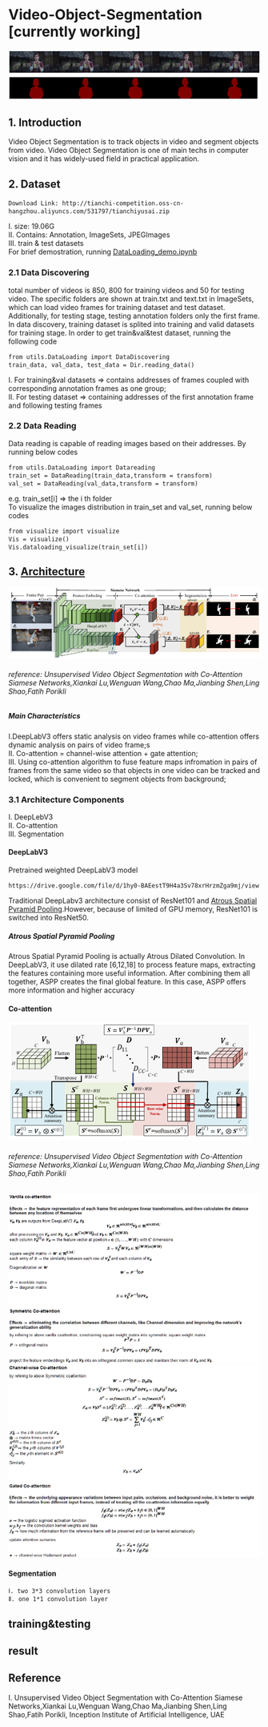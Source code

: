 # Video-Object-Segmentation [currently working]
![image](https://github.com/FangLintao/Video-Object-Segmentation/blob/master/images/cover.png)
## 1. Introduction
Video Object Segmentation is to track objects in video and segment objects from video. Video Object Segmentation is one of main techs in computer vision and it has widely-used field in practical application.
## 2. Dataset

    Download Link: http://tianchi-competition.oss-cn-hangzhou.aliyuncs.com/531797/tianchiyusai.zip
    
Ⅰ. size: 19.06G  
Ⅱ. Contains: Annotation, ImageSets, JPEGImages  
Ⅲ. train & test datasets  
For brief demostration, running [DataLoading_demo.ipynb](https://github.com/FangLintao/Video-Object-Segmentation/blob/master/utils/DataLoading_demo.ipynb)
### 2.1 Data Discovering
total number of videos is 850, 800 for training videos and 50 for testing video. The specific folders are shown at train.txt and text.txt in ImageSets, which can load video frames for training dataset and test dataset. Additionally, for testing stage, testing annotation folders only the first frame.  In data discovery, training dataset is splited into training and valid datasets for training stage.  In order to get train&val&test dataset, running the following code

    from utils.DataLoading import DataDiscovering
    train_data, val_data, test_data = Dir.reading_data()

Ⅰ. For training&val datasets => contains addresses of frames coupled with corresponding annotation frames as one group;   
Ⅱ. For testing dataset => containing addresses of  the first annotation frame and following testing frames  
### 2.2 Data Reading
Data reading is capable of reading images based on their addresses. By running below codes  

    from utils.DataLoading import Datareading
    train_set = DataReading(train_data,transform = transform)
    val_set = DataReading(val_data,transform = transform)

e.g. train_set[i] => the i th folder   
To visualize the images distribution in train_set and val_set, running below codes

    from visualize import visualize
    Vis = visualize()
    Vis.dataloading_visualize(train_set[i])

## 3. [Architecture](https://github.com/FangLintao/Video-Object-Segmentation/blob/master/model/UVOS.py)
![image](https://github.com/FangLintao/Video-Object-Segmentation/blob/master/images/1.png)  
###### reference: Unsupervised Video Object Segmentation with Co-Attention Siamese Networks,Xiankai Lu,Wenguan Wang,Chao Ma,Jianbing Shen,Ling Shao,Fatih Porikli
##### Main Characteristics
Ⅰ.DeepLabV3 offers static analysis on video frames while co-attention offers dynamic analysis on pairs of video frame;s  
Ⅱ. Co-attention = channel-wise attention + gate attention;  
Ⅲ. Using co-attention algorithm to fuse feature maps infromation in pairs of frames from the same video so that objects in one video can be tracked and locked, which is convenient to segment objects from background;  
### 3.1 Architecture Components
Ⅰ. DeepLebV3  
Ⅱ. Co-attention  
Ⅲ. Segmentation  
#### DeepLabV3
Pretrained weighted DeepLabV3 model

    https://drive.google.com/file/d/1hy0-BAEestT9H4a3Sv78xrHrzmZga9mj/view

Traditional DeepLabv3 architecture consist of ResNet101 and [Atrous Spatial Pyramid Pooling](https://towardsdatascience.com/review-deeplabv1-deeplabv2-atrous-convolution-semantic-segmentation-b51c5fbde92d).However, because of limited of GPU memory, ResNet101 is switched into ResNet50.  
##### Atrous Spatial Pyramid Pooling  
Atrous Spatial Pyramid Pooling is actually Atrous Dilated Convolution. In DeepLabV3, it use dilated rate [6,12,18] to process feature maps, extracting the features containing more useful information. After combining them all together, ASPP creates the final global feature. In this case, ASPP offers more information and higher accuracy   
#### Co-attention
![image](https://github.com/FangLintao/Video-Object-Segmentation/blob/master/images/3.png)    
###### reference: Unsupervised Video Object Segmentation with Co-Attention Siamese Networks,Xiankai Lu,Wenguan Wang,Chao Ma,Jianbing Shen,Ling Shao,Fatih Porikli
![image](https://github.com/FangLintao/Video-Object-Segmentation/blob/master/images/4.png)  
![image](https://github.com/FangLintao/Video-Object-Segmentation/blob/master/images/5.png)  
#### Segmentation  

    Ⅰ. two 3*3 convolution layers   
    Ⅱ. one 1*1 convolution layer 

## training&testing
## result
## Reference
Ⅰ. Unsupervised Video Object Segmentation with Co-Attention Siamese Networks,Xiankai Lu,Wenguan Wang,Chao Ma,Jianbing Shen,Ling Shao,Fatih Porikli, Inception Institute of Artificial Intelligence, UAE
